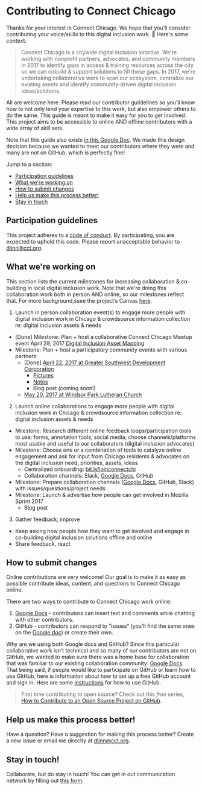 # Contributing to Connect Chicago

Thanks for your interest in Connect Chicago. We hope that you'll consider contributing your voice/skills to this digital inclusion work. :tada: Here's some context:

> Connect Chicago is a citywide digital inclusion initaitive. We're working with nonprofit partners, advocates, and community members in 2017 to identify gaps in access & training resources across the city so we can cobuild & support solutions to fill those gaps. In 2017, we're undertaking collaborative work to scan our ecosystem, centralize our existing assets and identify community-driven digital inclusion ideas/solutions.

All are welcome here. Please read our contributor guildelines so you'll know how to not only lend your expertise to this work, but also empower others to do the same. This guide is meant to make it easy for you to get involved. This project aims to be accessible to online AND offline contributors with a wide array of skill sets. 

Note that this guide also exists [in this Google Doc](https://docs.google.com/document/d/1i5wNbN9oOoA19fY1Tk0tPcngQqqwVuvK8_offfs3ae8/edit?usp=sharing). We made this design decision because we wanted to meet our contributors where they were and many are not on GitHub, which is perfectly fine! 

Jump to a section:

* [Participation guidelines](#participation-guidelines)
* [What we're working on](#what-were-working-on)
* [How to submit changes](#how-to-submit-changes)
* [Help us make this process better!](#help-us-make-this-process-better!)
* [Stay in touch](#stay-in-touch!)

## Participation guidelines

This project adheres to a [code of conduct](CODE_OF_CONDUCT.md). By participating, you are expected to uphold this code. Please report unacceptable behavior to dlinn@cct.org.

## What we're working on

This section lists the current milestones for increasing collaboration & co-building in local digital inclusion work. Note that we're doing this collaboration work both in person AND online, so our milestones reflect that. For more background,ssee the project’s Canvas [here](https://docs.google.com/presentation/d/1dgHq--VIfnyqiARKoj6CF_MkOsKfEjd6KI3kp1wFKmI/edit#slide=id.p). 

1. Launch in person collaboration event(s) to engage more people with digital inclusion work in Chicago & crowdsource information collection re: digital inclusion assets & needs  

* [Done] Milestone: Plan + host a collaborative Connect Chicago Meetup event April 28, 2017 [Digital Inclusion Asset Mapping](https://www.meetup.com/connectchicago/)  
* Milestone: Plan + host a participatory community events with various partners  
  * [Done]  [April 22, 2017 at Greater Southwest Development Corporation](http://www.smartchicagocollaborative.org/announcing-the-april-22nd-community-technology-forum-at-greater-southwest-development-corporation/)  
    * [Pictures](https://flic.kr/s/aHskUBuLzA)  
    * [Notes](https://docs.google.com/document/d/1s-qN_86UT5bwQMuhL-lhJ6x8P1YOi1G1FfdYGKDPVzA/edit?usp=sharing)
    * Blog post (coming soon!)
  * [May 20, 2017 at Windsor Park Lutheran Church](http://www.smartchicagocollaborative.org/announcing-the-may-20th-community-technology-forum-at-windsor-park-evangelical-lutheran-church/) 

2. Launch online collaborations to engage more people with digital inclusion work in Chicago & crowdsource information collection re: digital inclusion assets & needs

* Milestone: Research different online feedback loops/participation tools to use: forms, annotation tools, social media; choose channels/platforms most usable and useful to our collaborators (digital inclusion advocates)
* Milestone: Choose one or a combination of tools to catalyze online engagement and ask for input from Chicago residents & advocates on the digital inclusion need, priorities, assets, ideas
  * Centralized onboarding: [bit.ly/joinconnectchi](bit.ly/joinconnectchi)
  * Collaboration channels: Slack, [Google Docs](https://docs.google.com/document/d/1cGyplc4Gyi2gqMWyggDiEgTEJwYwfgJgZwQfQ8on7gY/edit#heading=h.kaq4mfmb8ts2), GitHub
* Milestone: Prepare collaboration channels ([Google Docs](https://docs.google.com/document/d/1cGyplc4Gyi2gqMWyggDiEgTEJwYwfgJgZwQfQ8on7gY/edit#heading=h.kaq4mfmb8ts2), GitHub, Slack) with issues/questions/project needs
* Milestone: Launch & advertise how people can get involved in Mozilla Sprint 2017
  * Blog post

3. Gather feedback, improve
* Keep asking how people how they want to get involved and engage in co-building digital inclusion solutions offline and online
* Share feedback, react

## How to submit changes

Online contributions are very welcome! Our goal is to make it as easy as possible contribute ideas, content, and questions to Connect Chicago online. 

There are two ways to contribute to Connect Chicago work online:
1. [Google Docs](https://docs.google.com/document/d/1cGyplc4Gyi2gqMWyggDiEgTEJwYwfgJgZwQfQ8on7gY/edit#heading=h.kaq4mfmb8ts2) - contributors can insert text and comments while chatting with other contributors. 
1. GitHub - contributors can respond to “issues” (you’ll find the same ones on the [Google doc](https://docs.google.com/document/d/1cGyplc4Gyi2gqMWyggDiEgTEJwYwfgJgZwQfQ8on7gY/edit#heading=h.kaq4mfmb8ts2)) or create their own. 

Why are we using both Google docs and GitHub? Since this particular collaborative work isn’t technical and so many of our contributors are not on GitHub, we wanted to make sure there was a home base for collaboration that was familiar to our existing collaboration community: [Google Docs](https://docs.google.com/document/d/1cGyplc4Gyi2gqMWyggDiEgTEJwYwfgJgZwQfQ8on7gY/edit#heading=h.kaq4mfmb8ts2). That being said, if people would like to participate on GitHub or learn how to use GitHub, here is information about how to set up a free GitHub account and sign in. Here are some [instructions](https://help.github.com/articles/signing-up-for-a-new-github-account/) for how to use GitHub. 

> First time contributing to open source? Check out this *free* series, [How to Contribute to an Open Source Project on GitHub](https://egghead.io/series/how-to-contribute-to-an-open-source-project-on-github).

## Help us make this process better!

Have a question? Have a suggestion for making this process better? Create a new issue or email me directly at dlinn@cct.org. 

## Stay in touch!

Collaborate, but do stay in touch! You can get in out communication network by filling out [this form](bit.ly/joinconnectchi). 

